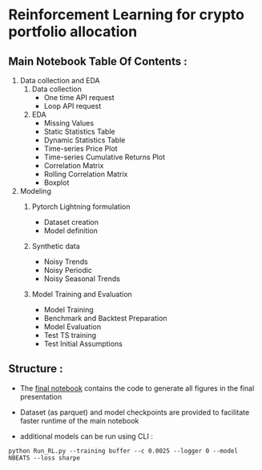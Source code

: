 # Reinforcement Learning for crypto portfolio allocation 

## Main Notebook Table Of Contents :
1. Data collection and EDA
    1. Data collection
        * One time API request
        * Loop API request
    2. EDA
        * Missing Values
        * Static Statistics Table
        * Dynamic Statistics Table
        * Time-series Price Plot
        * Time-series Cumulative Returns Plot
        * Correlation Matrix
        * Rolling Correlation Matrix
        * Boxplot
2. Modeling
    1. Pytorch Lightning formulation
        * Dataset creation
        * Model definition
        

    2. Synthetic data
        * Noisy Trends
        * Noisy Periodic
        * Noisy Seasonal Trends
    3. Model Training and Evaluation
        * Model Training
        * Benchmark and Backtest Preparation
        * Model Evaluation
        * Test TS training
        * Test Initial Assumptions

## Structure :

- The [final notebook](./20250527_Final_Notebook.ipynb) contains the code to generate all figures in the final presentation 

- Dataset (as parquet) and model checkpoints are provided to facilitate faster runtime of the main notebook

- additional models can be run using CLI :

````
python Run_RL.py --training buffer --c 0.0025 --logger 0 --model NBEATS --loss sharpe
````


